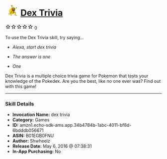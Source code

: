 # &nbsp;<img src="skill_icon" alt="Dex Trivia icon" width="36"> [Dex Trivia](http://alexa.amazon.com/#skills/amzn1.echo-sdk-ams.app.34b4784b-1abc-4011-bf8d-6bdddb056671)
![0 stars](../../images/ic_star_border_black_18dp_1x.png)![0 stars](../../images/ic_star_border_black_18dp_1x.png)![0 stars](../../images/ic_star_border_black_18dp_1x.png)![0 stars](../../images/ic_star_border_black_18dp_1x.png)![0 stars](../../images/ic_star_border_black_18dp_1x.png) 0

To use the Dex Trivia skill, try saying...

* *Alexa, start dex trivia*

* *The answer is one*

* *One*

Dex Trivia is a multiple choice trivia game for Pokemon that tests your knowledge of the Pokedex.  Are you the best, like no one ever was?  Find out with this game!

***

### Skill Details

* **Invocation Name:** dex trivia
* **Category:** Games
* **ID:** amzn1.echo-sdk-ams.app.34b4784b-1abc-4011-bf8d-6bdddb056671
* **ASIN:** B01EGB0FNU
* **Author:** Shwheelz
* **Release Date:** May 6, 2016 @ 07:38:31
* **In-App Purchasing:** No
